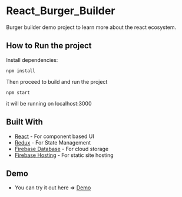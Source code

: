 # React_Burger_Builder
Burger builder demo project to learn more about the react ecosystem.
## How to Run the project
Install dependencies:
```
npm install
```
Then proceed to build and run the project
```
npm start
```
it will be running on localhost:3000

## Built With

* [React](https://reactjs.org/) - For component based UI
* [Redux](https://redux.js.org/) - For State Management
* [Firebase Database](https://firebase.google.com/) - For cloud storage
* [Firebase Hosting](https://firebase.google.com/) - For static site hosting

## Demo
* You can try it out here => [Demo](https://react-burger-builder-d2639.firebaseapp.com/) 
